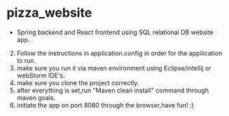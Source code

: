 # pizza_website
* Spring backend and React frontend using SQL relational DB website app.
2) Follow the instructions in application.config in order for the appilication to run.
3) make sure you run it via maven environment using Eclipse/intellij or webStorm IDE's.
4) make sure you clone the project correctly.
5) after everything is set,run "Maven clean install" command through maven goals.
6) initiate the app on port 8080 through the browser,have fun! :)

